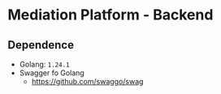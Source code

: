 # Mediation Platform - Backend

## Dependence

- Golang: `1.24.1`
- Swagger fo Golang
  - https://github.com/swaggo/swag

